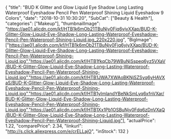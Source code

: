 {
	"title": "BUD K Glitter and Glow Liquid Eye Shadow Long Lasting Waterproof Eyeshadow Pencil Pen Waterproof Shining Liquid Eyeshadow 9 Colors",
	"date": "2018-10-31 10:30:20",
	"SubCat": ["Beauty & Health"],
	"categories": ["Makeup"],
	"thumbnailImage": "https://ae01.alicdn.com/kf/HTB1k6mOb21TBuNjy0Fjq6yjyXXap/BUD-K-Glitter-Glow-Liquid-Eye-Shadow-Long-Lasting-Waterproof-Eyeshadow-Pencil-Pen-Waterproof-Shining-Liquid.jpg_220x220.jpg",
	"BigImage": ["https://ae01.alicdn.com/kf/HTB1k6mOb21TBuNjy0Fjq6yjyXXap/BUD-K-Glitter-Glow-Liquid-Eye-Shadow-Long-Lasting-Waterproof-Eyeshadow-Pencil-Pen-Waterproof-Shining-Liquid.jpg","https://ae01.alicdn.com/kf/HTB1fkqCb79WBuNjSspeq6yz5VXaV/BUD-K-Glitter-Glow-Liquid-Eye-Shadow-Long-Lasting-Waterproof-Eyeshadow-Pencil-Pen-Waterproof-Shining-Liquid.jpg","https://ae01.alicdn.com/kf/HTB1JWA7XWAoBKNjSZSyq6yHAVXaS/BUD-K-Glitter-Glow-Liquid-Eye-Shadow-Long-Lasting-Waterproof-Eyeshadow-Pencil-Pen-Waterproof-Shining-Liquid.jpg","https://ae01.alicdn.com/kf/HTB1yImlandYBeNkSmLyq6xfnVXar/BUD-K-Glitter-Glow-Liquid-Eye-Shadow-Long-Lasting-Waterproof-Eyeshadow-Pencil-Pen-Waterproof-Shining-Liquid.jpg","https://ae01.alicdn.com/kf/HTB1Xx1Pb1OSBuNjy0Fdq6zDnVXaQ/BUD-K-Glitter-Glow-Liquid-Eye-Shadow-Long-Lasting-Waterproof-Eyeshadow-Pencil-Pen-Waterproof-Shining-Liquid.jpg"],
	"actualPrice": 1.22,
	"comparePrice": 2.34,
	"linkurl": "http://s.click.aliexpress.com/e/crELLajO",
	"inStock": 132
}
